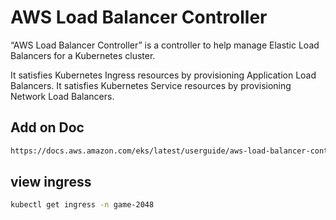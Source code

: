 # AWS Load Balancer Controller

“AWS Load Balancer Controller” is a controller to help manage Elastic Load Balancers for a Kubernetes cluster.

It satisfies Kubernetes Ingress resources by provisioning Application Load Balancers.
It satisfies Kubernetes Service resources by provisioning Network Load Balancers.

## Add on Doc

```bash
https://docs.aws.amazon.com/eks/latest/userguide/aws-load-balancer-controller.html
```

## view ingress
```bash
kubectl get ingress -n game-2048
```
